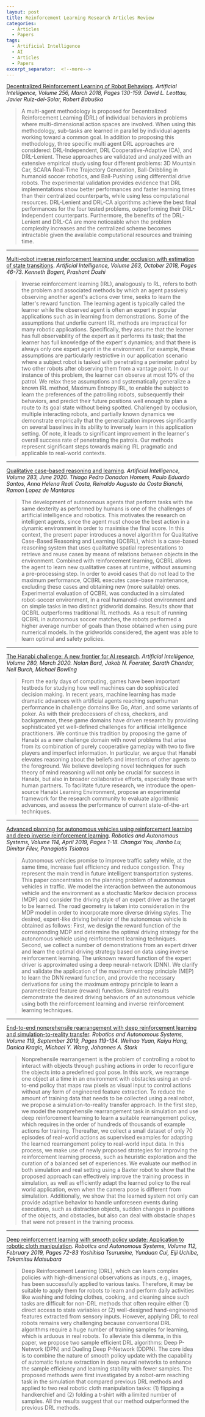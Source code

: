 ```yaml
---
layout: post
title: Reinforcement Learning Research Articles Review
categories:
  - Articles
  - Papers
tags:
  - Artificial Intelligence
  - AI
  - Articles
  - Papers
excerpt_separator:  <!--more-->
---
```


[Decentralized Reinforcement Learning of Robot Behaviors](https://www.sciencedirect.com/science/article/pii/S0004370217301674).
<cite>Artificial Intelligence, Volume 256, March 2018, Pages 130-159.
      David L. Leottau, Javier Ruiz-del-Solar, Robert Babuška</cite>
> A multi-agent methodology is proposed for Decentralized Reinforcement Learning (DRL) of individual behaviors in problems where multi-dimensional action spaces are involved. When using this methodology, sub-tasks are learned in parallel by individual agents working toward a common goal. In addition to proposing this methodology, three specific multi agent DRL approaches are considered: DRL-Independent, DRL Cooperative-Adaptive (CA), and DRL-Lenient. These approaches are validated and analyzed with an extensive empirical study using four different problems: 3D Mountain Car, SCARA Real-Time Trajectory Generation, Ball-Dribbling in humanoid soccer robotics, and Ball-Pushing using differential drive robots. The experimental validation provides evidence that DRL implementations show better performances and faster learning times than their centralized counterparts, while using less computational resources. DRL-Lenient and DRL-CA algorithms achieve the best final performances for the four tested problems, outperforming their DRL-Independent counterparts. Furthermore, the benefits of the DRL-Lenient and DRL-CA are more noticeable when the problem complexity increases and the centralized scheme becomes intractable given the available computational resources and training time. 

***

[Multi-robot inverse reinforcement learning under occlusion with estimation of state transitions](https://www.sciencedirect.com/science/article/pii/S0004370218303606).
<cite>Artificial Intelligence, Volume 263, October 2018, Pages 46-73.
      Kenneth Bogert, Prashant Doshi</cite>
> Inverse reinforcement learning (IRL), analogously to RL, refers to both the problem and associated methods by which an agent passively observing another agent's actions over time, seeks to learn the latter's reward function. The learning agent is typically called the learner while the observed agent is often an expert in popular applications such as in learning from demonstrations. Some of the assumptions that underlie current IRL methods are impractical for many robotic applications. Specifically, they assume that the learner has full observability of the expert as it performs its task; that the learner has full knowledge of the expert's dynamics; and that there is always only one expert agent in the environment. For example, these assumptions are particularly restrictive in our application scenario where a subject robot is tasked with penetrating a perimeter patrol by two other robots after observing them from a vantage point. In our instance of this problem, the learner can observe at most 10% of the patrol. We relax these assumptions and systematically generalize a known IRL method, Maximum Entropy IRL, to enable the subject to learn the preferences of the patrolling robots, subsequently their behaviors, and predict their future positions well enough to plan a route to its goal state without being spotted. Challenged by occlusion, multiple interacting robots, and partially known dynamics we demonstrate empirically that the generalization improves significantly on several baselines in its ability to inversely learn in this application setting. Of note, it leads to significant improvement in the learner's overall success rate of penetrating the patrols. Our methods represent significant steps towards making IRL pragmatic and applicable to real-world contexts. 

***
<!--more-->

[Qualitative case-based reasoning and learning](https://www.sciencedirect.com/science/article/pii/S0004370218303424).
<cite>Artificial Intelligence, Volume 283, June 2020.
      Thiago Pedro Donadon Homem, Paulo Eduardo Santos, Anna Helena Reali Costa, Reinaldo Augusto da Costa Bianchi, Ramon Lopez de Mantaras</cite>
> The development of autonomous agents that perform tasks with the same dexterity as performed by humans is one of the challenges of artificial intelligence and robotics. This motivates the research on intelligent agents, since the agent must choose the best action in a dynamic environment in order to maximise the final score. In this context, the present paper introduces a novel algorithm for Qualitative Case-Based Reasoning and Learning (QCBRL), which is a case-based reasoning system that uses qualitative spatial representations to retrieve and reuse cases by means of relations between objects in the environment. Combined with reinforcement learning, QCBRL allows the agent to learn new qualitative cases at runtime, without assuming a pre-processing step. In order to avoid cases that do not lead to the maximum performance, QCBRL executes case-base maintenance, excluding these cases and obtaining new (more suitable) ones. Experimental evaluation of QCBRL was conducted in a simulated robot-soccer environment, in a real humanoid-robot environment and on simple tasks in two distinct gridworld domains. Results show that QCBRL outperforms traditional RL methods. As a result of running QCBRL in autonomous soccer matches, the robots performed a higher average number of goals than those obtained when using pure numerical models. In the gridworlds considered, the agent was able to learn optimal and safety policies. 

***

[The Hanabi challenge: A new frontier for AI research](https://www.sciencedirect.com/science/article/pii/S0004370218303424).
<cite>Artificial Intelligence, Volume 280, March 2020.
      Nolan Bard, Jakob N. Foerster, Sarath Chandar, Neil Burch, Michael Bowling</cite>
> From the early days of computing, games have been important testbeds for studying how well machines can do sophisticated decision making. In recent years, machine learning has made dramatic advances with artificial agents reaching superhuman performance in challenge domains like Go, Atari, and some variants of poker. As with their predecessors of chess, checkers, and backgammon, these game domains have driven research by providing sophisticated yet well-defined challenges for artificial intelligence practitioners. We continue this tradition by proposing the game of Hanabi as a new challenge domain with novel problems that arise from its combination of purely cooperative gameplay with two to five players and imperfect information. In particular, we argue that Hanabi elevates reasoning about the beliefs and intentions of other agents to the foreground. We believe developing novel techniques for such theory of mind reasoning will not only be crucial for success in Hanabi, but also in broader collaborative efforts, especially those with human partners. To facilitate future research, we introduce the open-source Hanabi Learning Environment, propose an experimental framework for the research community to evaluate algorithmic advances, and assess the performance of current state-of-the-art techniques. 

***

[Advanced planning for autonomous vehicles using reinforcement learning and deep inverse reinforcement learning](https://www.sciencedirect.com/science/article/pii/S0921889018302021).
<cite>Robotics and Autonomous Systems, Volume 114, April 2019, Pages 1-18.
      Changxi You, Jianbo Lu, Dimitar Filev, Panagiotis Tsiotras</cite>
> Autonomous vehicles promise to improve traffic safety while, at the same time, increase fuel efficiency and reduce congestion. They represent the main trend in future intelligent transportation systems. This paper concentrates on the planning problem of autonomous vehicles in traffic. We model the interaction between the autonomous vehicle and the environment as a stochastic Markov decision process (MDP) and consider the driving style of an expert driver as the target to be learned. The road geometry is taken into consideration in the MDP model in order to incorporate more diverse driving styles. The desired, expert-like driving behavior of the autonomous vehicle is obtained as follows: First, we design the reward function of the corresponding MDP and determine the optimal driving strategy for the autonomous vehicle using reinforcement learning techniques. Second, we collect a number of demonstrations from an expert driver and learn the optimal driving strategy based on data using inverse reinforcement learning. The unknown reward function of the expert driver is approximated using a deep neural-network (DNN). We clarify and validate the application of the maximum entropy principle (MEP) to learn the DNN reward function, and provide the necessary derivations for using the maximum entropy principle to learn a parameterized feature (reward) function. Simulated results demonstrate the desired driving behaviors of an autonomous vehicle using both the reinforcement learning and inverse reinforcement learning techniques. 

***

[End-to-end nonprehensile rearrangement with deep reinforcement learning and simulation-to-reality transfer](https://www.sciencedirect.com/science/article/pii/S0921889018304913).
<cite>Robotics and Autonomous Systems, Volume 119, September 2019, Pages 119-134.
      Weihao Yuan, Kaiyu Hang, Danica Kragic, Michael Y. Wang, Johannes A. Stork</cite>
> Nonprehensile rearrangement is the problem of controlling a robot to interact with objects through pushing actions in order to reconfigure the objects into a predefined goal pose. In this work, we rearrange one object at a time in an environment with obstacles using an end-to-end policy that maps raw pixels as visual input to control actions without any form of engineered feature extraction. To reduce the amount of training data that needs to be collected using a real robot, we propose a simulation-to-reality transfer approach. In the first step, we model the nonprehensile rearrangement task in simulation and use deep reinforcement learning to learn a suitable rearrangement policy, which requires in the order of hundreds of thousands of example actions for training. Thereafter, we collect a small dataset of only 70 episodes of real-world actions as supervised examples for adapting the learned rearrangement policy to real-world input data. In this process, we make use of newly proposed strategies for improving the reinforcement learning process, such as heuristic exploration and the curation of a balanced set of experiences. We evaluate our method in both simulation and real setting using a Baxter robot to show that the proposed approach can effectively improve the training process in simulation, as well as efficiently adapt the learned policy to the real world application, even when the camera pose is different from simulation. Additionally, we show that the learned system not only can provide adaptive behavior to handle unforeseen events during executions, such as distraction objects, sudden changes in positions of the objects, and obstacles, but also can deal with obstacle shapes that were not present in the training process. 

***

[Deep reinforcement learning with smooth policy update: Application to robotic cloth manipulation](https://www.sciencedirect.com/science/article/pii/S0921889018303245).
<cite>Robotics and Autonomous Systems, Volume 112, February 2019, Pages 72-83
      Yoshihisa Tsurumine, Yunduan Cui, Eiji Uchibe, Takamitsu Matsubara</cite>
> Deep Reinforcement Learning (DRL), which can learn complex policies with high-dimensional observations as inputs, e.g., images, has been successfully applied to various tasks. Therefore, it may be suitable to apply them for robots to learn and perform daily activities like washing and folding clothes, cooking, and cleaning since such tasks are difficult for non-DRL methods that often require either (1) direct access to state variables or (2) well-designed hand-engineered features extracted from sensory inputs. However, applying DRL to real robots remains very challenging because conventional DRL algorithms require a huge number of training samples for learning, which is arduous in real robots. To alleviate this dilemma, in this paper, we propose two sample efficient DRL algorithms: Deep P-Network (DPN) and Dueling Deep P-Network (DDPN). The core idea is to combine the nature of smooth policy update with the capability of automatic feature extraction in deep neural networks to enhance the sample efficiency and learning stability with fewer samples. The proposed methods were first investigated by a robot-arm reaching task in the simulation that compared previous DRL methods and applied to two real robotic cloth manipulation tasks: (1) flipping a handkerchief and (2) folding a t-shirt with a limited number of samples. All the results suggest that our method outperformed the previous DRL methods. 
